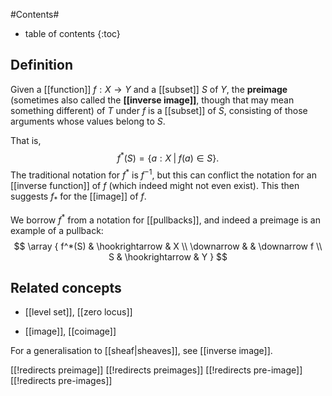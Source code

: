 
#Contents#
* table of contents
{:toc}

## Definition


Given a [[function]] $f: X \to Y$ and a [[subset]] $S$ of $Y$, the __preimage__ (sometimes also called the __[[inverse image]]__, though that may mean something different) of $T$ under $f$ is a [[subset]] of $S$, consisting of those arguments whose values belong to $S$.  

That is,
$$ f^*(S) = \{ a: X \;|\; f(a) \in S \} .$$
The traditional notation for $f^*$ is $f^{-1}$, but this can conflict the notation for an [[inverse function]] of $f$ (which indeed might not even exist).  This then suggests $f_*$ for the [[image]] of $f$.

We borrow $f^*$ from a notation for [[pullbacks]], and indeed a preimage is an example of a pullback:
$$ \array {
f^*(S)     & \hookrightarrow & X \\
\downarrow &                 & \downarrow f \\
S          & \hookrightarrow & Y
} $$

## Related concepts

* [[level set]], [[zero locus]]

* [[image]], [[coimage]]

For a generalisation to [[sheaf|sheaves]], see [[inverse image]].



[[!redirects preimage]]
[[!redirects preimages]]
[[!redirects pre-image]]
[[!redirects pre-images]]
